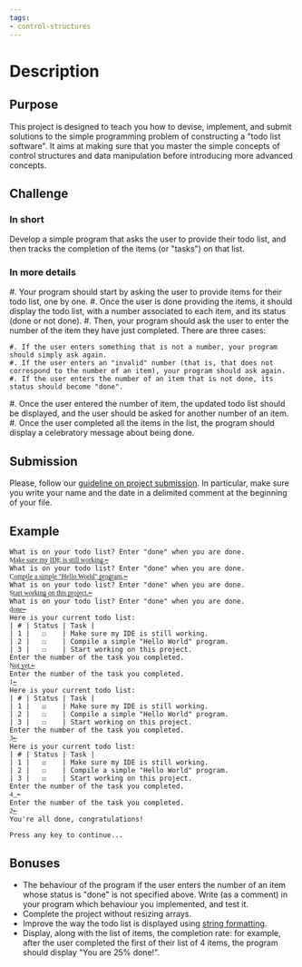 ```yaml
---
tags:
- control-structures
---
```


# Description

## Purpose

This project is designed to teach you how to devise, implement, and submit solutions to the simple programming problem of constructing a "todo list software".
It aims at making sure that you master the simple concepts of control structures and data manipulation before introducing more advanced concepts.

## Challenge

### In short

Develop a simple program that asks the user to provide their todo list, and then tracks the completion of the items (or "tasks") on that list.

### In more details

#. Your program should start by asking the user to provide items for their todo list, one by one.
#. Once the user is done providing the items, it should display the todo list, with a number associated to each item, and its status (done or not done).
#. Then, your program should ask the user to enter the number of the item they have just completed. There are three cases:

    #. If the user enters something that is not a number, your program should simply ask again.
    #. If the user enters an "invalid" number (that is, that does not correspond to the number of an item), your program should ask again.
    #. If the user enters the number of an item that is not done, its status should become "done".
#. Once the user entered the number of item, the updated todo list should be displayed, and the user should be asked for another number of an item.
#. Once the user completed all the items in the list, the program should display a celebratory message about being done.

## Submission

Please, follow our [guideline on project submission](https://princomp.github.io/projects/submission).
In particular, make sure you write your name and the date in a delimited comment at the beginning of your file.

## Example

```text
What is on your todo list? Enter "done" when you are done.
M͟a͟k͟e͟ ͟s͟u͟r͟e͟ ͟m͟y͟ ͟I͟D͟E͟ ͟i͟s͟ ͟s͟t͟i͟l͟l͟ ͟w͟o͟r͟k͟i͟n͟g͟.͟←
What is on your todo list? Enter "done" when you are done.
C͟o͟m͟p͟i͟l͟e͟ ͟a͟ ͟s͟i͟m͟p͟l͟e͟ ͟"͟H͟e͟l͟l͟o͟ ͟W͟o͟r͟l͟d͟"͟ ͟p͟r͟o͟g͟r͟a͟m͟.͟←
What is on your todo list? Enter "done" when you are done.
S͟t͟a͟r͟t͟ ͟w͟o͟r͟k͟i͟n͟g͟ ͟o͟n͟ ͟t͟h͟i͟s͟ ͟p͟r͟o͟j͟e͟c͟t͟.͟←
What is on your todo list? Enter "done" when you are done.
d͟o͟n͟e͟←
Here is your current todo list:
| # | Status | Task |
| 1 |   ☐    | Make sure my IDE is still working.
| 2 |   ☐    | Compile a simple "Hello World" program.
| 3 |   ☐    | Start working on this project.
Enter the number of the task you completed.
N͟o͟t͟ ͟y͟e͟t͟.͟←
Enter the number of the task you completed.
1͟←
Here is your current todo list:
| # | Status | Task |
| 1 |   ☑    | Make sure my IDE is still working.
| 2 |   ☐    | Compile a simple "Hello World" program.
| 3 |   ☐    | Start working on this project.
Enter the number of the task you completed.
3͟←
Here is your current todo list:
| # | Status | Task |
| 1 |   ☑    | Make sure my IDE is still working.
| 2 |   ☐    | Compile a simple "Hello World" program.
| 3 |   ☑    | Start working on this project.
Enter the number of the task you completed.
4͟ ←
Enter the number of the task you completed.
2͟←
You're all done, congratulations!

Press any key to continue...
```

## Bonuses

- The behaviour of the program if the user enters the number of an item whose status is "done" is not specified above. Write (as a comment) in your program which behaviour you implemented, and test it.
- Complete the project without resizing arrays.
- Improve the way the todo list is displayed using [string formatting](./labs/OverflowAndUnderflow#optional-string-formatting).
- Display, along with the list of items, the completion rate: for example, after the user completed the first of their list of 4 items, the program should display "You are 25% done!".
